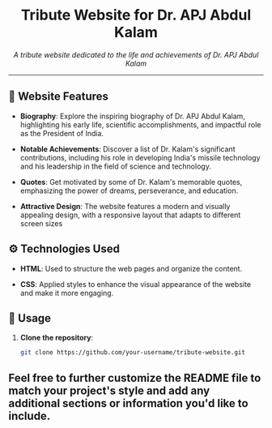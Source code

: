 <h1 align="center">
  <br>
  Tribute Website for Dr. APJ Abdul Kalam
  <br>
</h1>



<p align="center">
  <em>A tribute website dedicated to the life and achievements of Dr. APJ Abdul Kalam</em>
</p>


---

## 🌟 Website Features

- **Biography**: Explore the inspiring biography of Dr. APJ Abdul Kalam, highlighting his early life, scientific accomplishments, and impactful role as the President of India.

- **Notable Achievements**: Discover a list of Dr. Kalam's significant contributions, including his role in developing India's missile technology and his leadership in the field of science and technology.

- **Quotes**: Get motivated by some of Dr. Kalam's memorable quotes, emphasizing the power of dreams, perseverance, and education.

- **Attractive Design**: The website features a modern and visually appealing design, with a responsive layout that adapts to different screen sizes

## ⚙️ Technologies Used

- **HTML**: Used to structure the web pages and organize the content.

- **CSS**: Applied styles to enhance the visual appearance of the website and make it more engaging.

## 🚀 Usage

1. **Clone the repository**:

   ```bash
   git clone https://github.com/your-username/tribute-website.git

## Feel free to further customize the README file to match your project's style and add any additional sections or information you'd like to include.
